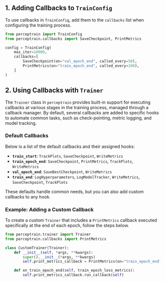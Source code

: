 ## 1. Adding Callbacks to `TrainConfig`

To use callbacks in `TrainConfig`, add them to the `callbacks` list when configuring the training process.

```python exec="on" source="material-block" html="1"
from perceptrain import TrainConfig
from perceptrain.callbacks import SaveCheckpoint, PrintMetrics

config = TrainConfig(
    max_iter=10000,
    callbacks=[
        SaveCheckpoint(on="val_epoch_end", called_every=50),
        PrintMetrics(on="train_epoch_end", called_every=100),
    ]
)
```

## 2. Using Callbacks with `Trainer`

The `Trainer` class in `perceptrain` provides built-in support for executing callbacks at various stages in the training process, managed through a callback manager. By default, several callbacks are added to specific hooks to automate common tasks, such as check-pointing, metric logging, and model tracking.

### Default Callbacks

Below is a list of the default callbacks and their assigned hooks:

- **`train_start`**: `TrackPlots`, `SaveCheckpoint`, `WriteMetrics`
- **`train_epoch_end`**: `SaveCheckpoint`, `PrintMetrics`, `TrackPlots`, `WriteMetrics`
- **`val_epoch_end`**: `SaveBestCheckpoint`, `WriteMetrics`
- **`train_end`**: `LogHyperparameters`, `LogModelTracker`, `WriteMetrics`, `SaveCheckpoint`, `TrackPlots`

These defaults handle common needs, but you can also add custom callbacks to any hook.

### Example: Adding a Custom Callback

To create a custom `Trainer` that includes a `PrintMetrics` callback executed specifically at the end of each epoch, follow the steps below.

```python exec="on" source="material-block" html="1"
from perceptrain.trainer import Trainer
from perceptrain.callbacks import PrintMetrics

class CustomTrainer(Trainer):
    def __init__(self, *args, **kwargs):
        super().__init__(*args, **kwargs)
        self.print_metrics_callback = PrintMetrics(on="train_epoch_end", called_every = 10)

    def on_train_epoch_end(self, train_epoch_loss_metrics):
        self.print_metrics_callback.run_callback(self)
```
